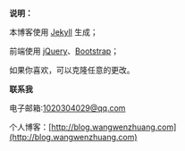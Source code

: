 **说明：**

本博客使用 [Jekyll](http://jekyllrb.com) 生成；

前端使用 [jQuery](http://jquery.com)、[Bootstrap](http://getbootstrap.com/2.3.2/)；

如果你喜欢，可以克隆任意的更改。

**联系我**

电子邮箱:1020304029@qq.com

个人博客：[http://blog.wangwenzhuang.com](http://blog.wangwenzhuang.com)